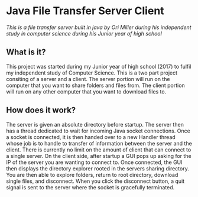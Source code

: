 # Java File Transfer Server Client
*This is a file transfer server built in java by Ori Miller during his independent study in computer science during his Junior year of high school*

## What is it?
This project was started during my Junior year of high school (2017) to fulfil my independent study of Computer Science. This is a two part project consiting of a server and a client. The server portion will run on the computer that you want to share folders and files from. The client portion will run on any other computer that you want to download files to.

## How does it work?
The server is given an absolute directory before startup. The server then has a thread dedicated to wait for incoming Java socket connections. Once a socket is connected, it is then handed over to a new Handler thread whose job is to handle to transfer of information between the server and the client. There is currently no limit on the amount of client that can connect to a single server. On the client side, after startup a GUI pops up asking for the IP of the server you are wanting to connect to. Once connected, the GUI then displays the directory explorer rooted in the servers sharing directory. You are then able to explore folders, return to root directory, download single files, and disconnect. When you click the disconnect button, a quit signal is sent to the server where the socket is gracefully terminated.  
